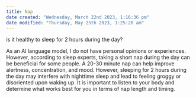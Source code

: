 ```yaml
---
title: Nap
date created: "Wednesday, March 22nd 2023, 1:16:36 pm"
date modified: "Thursday, May 25th 2023, 1:25:20 am"
---
```


is it healthy to sleep for 2 hours during the day?

As an AI language model, I do not have personal opinions or experiences. However, according to sleep experts, taking a short nap during the day can be beneficial for some people. A 20-30 minute nap can help improve alertness, concentration, and mood. However, sleeping for 2 hours during the day may interfere with nighttime sleep and lead to feeling groggy or disoriented upon waking up. It is important to listen to your body and determine what works best for you in terms of nap length and timing.
